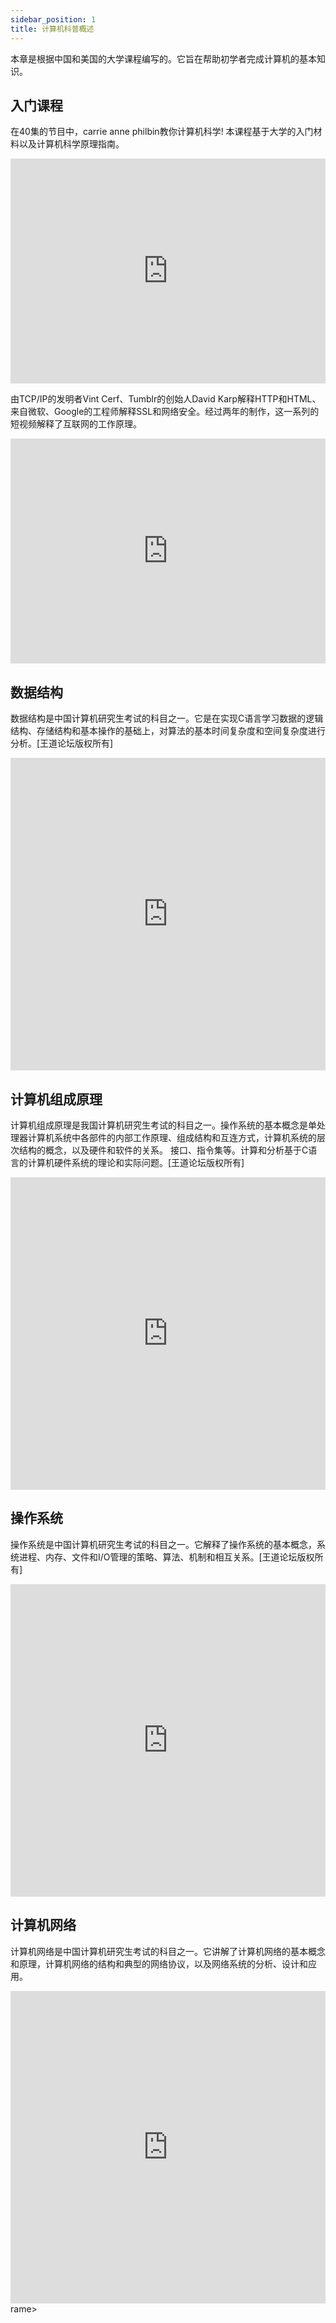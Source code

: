 ```yaml
---
sidebar_position: 1
title: 计算机科普概述
---
```


本章是根据中国和美国的大学课程编写的。它旨在帮助初学者完成计算机的基本知识。


## 入门课程

在40集的节目中，carrie anne philbin教你计算机科学! 本课程基于大学的入门材料以及计算机科学原理指南。

<iframe src="https://www.youtube.com/embed/tpIctyqH29Q?list=PL8dPuuaLjXtNlUrzyH5r6jN9ulIgZBpdo" width="100%" height="360" frameborder="no" scrolling="no" allowfullscreen="allowfullscreen"> </iframe>


由TCP/IP的发明者Vint Cerf、Tumblr的创始人David Karp解释HTTP和HTML、来自微软、Google的工程师解释SSL和网络安全。经过两年的制作，这一系列的短视频解释了互联网的工作原理。

<iframe  src="https://www.youtube.com/embed/Dxcc6ycZ73M?list=PLzdnOPI1iJNfMRZm5DDxco3UdsFegvuB7" width="100%" height="360" frameborder="no" scrolling="no" allowfullscreen="allowfullscreen"> </iframe>


## 数据结构

数据结构是中国计算机研究生考试的科目之一。它是在实现C语言学习数据的逻辑结构、存储结构和基本操作的基础上，对算法的基本时间复杂度和空间复杂度进行分析。[王道论坛版权所有]

<iframe src="https://player.bilibili.com/player.html?aid=92191094&bvid=BV1b7411N798&cid=235888729&page=1&danmaku=0" allowfullscreen="allowfullscreen" width="100%" height="500" scrolling="no" frameborder="0" sandbox="allow-top-navigation allow-same-origin allow-forms allow-scripts"></iframe>

## 计算机组成原理

计算机组成原理是我国计算机研究生考试的科目之一。操作系统的基本概念是单处理器计算机系统中各部件的内部工作原理、组成结构和互连方式，计算机系统的层次结构的概念，以及硬件和软件的关系。 接口、指令集等。计算和分析基于C语言的计算机硬件系统的理论和实际问题。[王道论坛版权所有]

<iframe src="https://player.bilibili.com/player.html?aid=70211798&bvid=BV1BE411D7ii&cid=235889864&page=1&danmaku=0" allowfullscreen="allowfullscreen" width="100%" height="500" scrolling="no" frameborder="0" sandbox="allow-top-navigation allow-same-origin allow-forms allow-scripts"></iframe>

## 操作系统

操作系统是中国计算机研究生考试的科目之一。它解释了操作系统的基本概念，系统进程、内存、文件和I/O管理的策略、算法、机制和相互关系。[王道论坛版权所有]

<iframe src="https://player.bilibili.com/player.html?aid=70156862&bvid=BV1YE411D7nH&cid=235890180&page=1&danmaku=0" allowfullscreen="allowfullscreen" width="100%" height="500" scrolling="no" frameborder="0" sandbox="allow-top-navigation allow-same-origin allow-forms allow-scripts"></iframe>

## 计算机网络

计算机网络是中国计算机研究生考试的科目之一。它讲解了计算机网络的基本概念和原理，计算机网络的结构和典型的网络协议，以及网络系统的分析、设计和应用。

<iframe src="https://player.bilibili.com/player.html?aid=70228743&bvid=BV19E411D78Q&cid=121579556&page=1&danmaku=0" allowfullscreen="allowfullscreen" width="100%" height="500" scrolling="no" frameborder="0" sandbox="allow-top-navigation allow-same-origin allow-forms allow-scripts"></iframe>
rame>